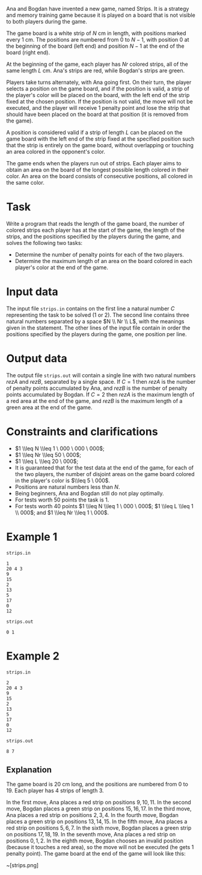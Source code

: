 Ana and Bogdan have invented a new game, named Strips. It is a strategy and memory training game because it is played on a board that is not visible to both players during the game.

The game board is a white strip of $N$ cm in length, with positions marked every 1 cm. The positions are numbered from $0$ to $N - 1$, with position $0$ at the beginning of the board (left end) and position $N - 1$ at the end of the board (right end).

At the beginning of the game, each player has $Nr$ colored strips, all of the same length $L$ cm. Ana's strips are red, while Bogdan's strips are green.

Players take turns alternately, with Ana going first. On their turn, the player selects a position on the game board, and if the position is valid, a strip of the player's color will be placed on the board, with the left end of the strip fixed at the chosen position. If the position is not valid, the move will not be executed, and the player will receive 1 penalty point and lose the strip that should have been placed on the board at that position (it is removed from the game).

A position is considered valid if a strip of length $L$ can be placed on the game board with the left end of the strip fixed at the specified position such that the strip is entirely on the game board, without overlapping or touching an area colored in the opponent's color.

The game ends when the players run out of strips. Each player aims to obtain an area on the board of the longest possible length colored in their color. An area on the board consists of consecutive positions, all colored in the same color.

# Task

Write a program that reads the length of the game board, the number of colored strips each player has at the start of the game, the length of the strips, and the positions specified by the players during the game, and solves the following two tasks:

* Determine the number of penalty points for each of the two players.
* Determine the maximum length of an area on the board colored in each player's color at the end of the game.

# Input data

The input file `strips.in` contains on the first line a natural number $C$ representing the task to be solved ($1$ or $2$). The second line contains three natural numbers separated by a space $N \\ Nr \\ L$, with the meanings given in the statement. The other lines of the input file contain in order the positions specified by the players during the game, one position per line.

# Output data

The output file `strips.out` will contain a single line with two natural numbers $rezA$ and $rezB$, separated by a single space. If $C = 1$ then $rezA$ is the number of penalty points accumulated by Ana, and $rezB$ is the number of penalty points accumulated by Bogdan. If $C = 2$ then $rezA$ is the maximum length of a red area at the end of the game, and $rezB$ is the maximum length of a green area at the end of the game.

# Constraints and clarifications

* $1 \\leq N \\leq 1 \ 000 \ 000 \ 000$;
* $1 \\leq Nr \\leq 50 \ 000$;
* $1 \\leq L \\leq 20 \ 000$;
* It is guaranteed that for the test data at the end of the game, for each of the two players, the number of disjoint areas on the game board colored in the player's color is $\\leq 5 \ 000$.
* Positions are natural numbers less than $N$.
* Being beginners, Ana and Bogdan still do not play optimally.
* For tests worth $50$ points the task is 1.
* For tests worth $40$ points $1 \\leq N \\leq 1 \ 000 \ 000$; $1 \\leq L \\leq 1 \\ 000$; and $1 \\leq Nr \\leq 1 \ 000$.

# Example 1

`strips.in`
```
1
20 4 3
9
15
2
13
5
17
0
12
```

`strips.out`
```
0 1
```

# Example 2

`strips.in`
```
2
20 4 3
9
15
2
13
5
17
0
12
```

`strips.out`
```
8 7
```

## Explanation

The game board is $20$ cm long, and the positions are numbered from $0$ to $19$. Each player has $4$ strips of length $3$.

In the first move, Ana places a red strip on positions $9, 10, 11$.
In the second move, Bogdan places a green strip on positions $15, 16, 17$.
In the third move, Ana places a red strip on positions $2, 3, 4$.
In the fourth move, Bogdan places a green strip on positions $13, 14, 15$.
In the fifth move, Ana places a red strip on positions $5, 6, 7$.
In the sixth move, Bogdan places a green strip on positions $17, 18, 19$.
In the seventh move, Ana places a red strip on positions $0, 1, 2$.
In the eighth move, Bogdan chooses an invalid position (because it touches a red area), so the move will not be executed (he gets $1$ penalty point).
The game board at the end of the game will look like this:

~[strips.png]